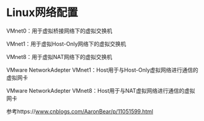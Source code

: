 # Linux网络配置

VMnet0：用于虚拟桥接网络下的虚拟交换机

VMnet1：用于虚拟Host-Only网络下的虚拟交换机

VMnet8：用于虚拟NAT网络下的虚拟交换机

VMware NetworkAdepter VMnet1：Host用于与Host-Only虚拟网络进行通信的虚拟网卡

VMware NetworkAdepter VMnet8：Host用于与NAT虚拟网络进行通信的虚拟网卡



参考https://www.cnblogs.com/AaronBear/p/11051599.html 